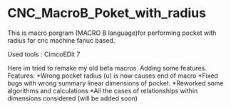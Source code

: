 # CNC_MacroB_Poket_with_radius
This is macro porgram (MACRO B language)for performing pocket with radius for cnc machine  fanuc based.

Used tools : CimcoEDit 7

Here im tried to remake my old beta macros. Adding some features.
Features:
*Wrong pocket radius (u) is now causes end of macro
*Fixed bugs with wrong summary linear dimensions of pocket.
*Reworked some algorithms and calculations
*All the cases of relationships within dimensions
considered (will be added soon)
